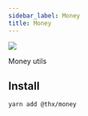 ```yaml
---
sidebar_label: Money
title: Money
---
```


[![](/coverage/money.svg)](/coverage/money/lcov-report/index.html)

Money utils

## Install
```
yarn add @thx/money
```
